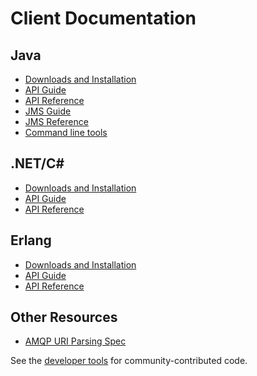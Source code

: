 <!--
Copyright (c) 2007-2020 VMware, Inc. or its affiliates.

All rights reserved. This program and the accompanying materials
are made available under the terms of the under the Apache License,
Version 2.0 (the "License”); you may not use this file except in compliance
with the License. You may obtain a copy of the License at

https://www.apache.org/licenses/LICENSE-2.0

Unless required by applicable law or agreed to in writing, software
distributed under the License is distributed on an "AS IS" BASIS,
WITHOUT WARRANTIES OR CONDITIONS OF ANY KIND, either express or implied.
See the License for the specific language governing permissions and
limitations under the License.
-->

# Client Documentation

## Java

 * [Downloads and Installation](java-client.html)
 * [API Guide](api-guide.html)
 * [API Reference](&dir-current-javadoc;)
 * [JMS Guide](jms-client.html)
 * [JMS Reference](jms-client-compliance.html)
 * [Command line tools](java-tools.html)


## .NET/C# #

 * [Downloads and Installation](dotnet.html)
 * [API Guide](dotnet-api-guide.html)
 * [API Reference](&url-dotnet-apidoc;/RabbitMQ.Client.html)

## Erlang

 * [Downloads and Installation](erlang-client.html)
 * [API Guide](erlang-client-user-guide.html)
 * <a href="https://hexdocs.pm/amqp_client/" target="_blank">API Reference</a>

## Other Resources

* [AMQP URI Parsing Spec](uri-spec.html)

See the [developer tools](devtools.html) for community-contributed code.
